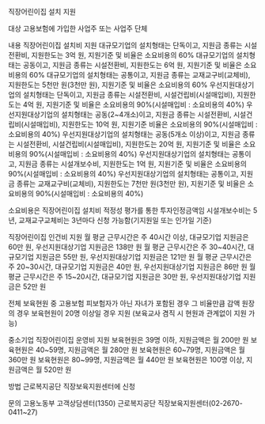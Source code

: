 직장어린이집 설치 지원

대상
 고용보험에 가입한 사업주 또는 사업주 단체

내용
 직장어린이집 설치비 지원
 대규모기업의 설치형태는 단독이고, 지원금 종류는 시설전환비, 지원한도는 3억 원, 지원기준 및 비율은 소요비용의 60%
 대규모기업의 설치형태는 공동이고, 지원금 종류는 시설전환비, 지원한도는 6억 원, 지원기준 및 비율은 소요비용의 60%
 대규모기업의 설치형태는 공통이고, 지원금 종류는 교재교구비(교체비), 지원한도는 5천만 원(3천만 원), 지원기준 및 비율은 소요비용의 60%
 우선지원대상기업의 설치형태는 단독이고, 지원금 종류는 시설전환비, 시설건립비(시설매입비), 지원한도는 4억 원, 지원기준 및 비율은 소요비용의 90%(시설매입비 : 소요비용의 40%)
 우선지원대상기업의 설치형태는 공동(2~4개소)이고, 지원금 종류는 시설전환비, 시설건립비(시설매입비), 지원한도는 10억 원, 지원기준 비율은 소요비용의 90%(시설매입비 : 소요비용의 40%)
 우선지원대상기업의 설치형태는 공동(5개소 이상)이고, 지원금 종류는 시설전환비, 시설건립비(시설매입비), 지원한도는 20억 원, 지원기준 및 비율은 소요비용의 90%(시설매입비 : 소요비용의 40%)
 우선지원대상기업의 설치형태는 공통이고, 지원금 종류는 시설개보수비, 지원한도는 1억 원, 지원기준 및 비율은 소요비용의 90%(시설매입비 : 소요비용의 40%)
 우선지원대상기업의 설치형태는 공통이고, 지원금 종류는 교재교구비(교체비), 지원한도는 7천만 원(3천만 원), 지원기준 및 비율은 소요비용의 90%(시설매입비 : 소요비용의 40%)

 소요비용은 직장어린이집 설치비 적정성 평가를 통한 투자인정금액임
 시설개보수비는 5년, 교재교구교체비는 3년마다 신청 가능함(기지원일 또는 인가일 기준)


 직장어린이집 인건비 지원
 월 평균 근무시간은 주 40시간 이상, 대규모기업 지원금은 60만 원, 우선지원대상기업 지원금은 138만 원
 월 평균 근무시간은 주 30~40시간, 대규모기업 지원금은 55만 원, 우선지원대상기업 지원금은 121만 원
 월 평균 근무시간은 주 20~30시간, 대규모기업 지원금은 40만 원, 우선지원대상기업 지원금은 86만 원
 월 평균 근무시간은 주 15~20시간, 대규모기업 지원금은 30만 원, 우선지원대상기업 지원금은 52만 원

 전체 보육현원 중 고용보험 피보험자가 아닌 자녀가 포함된 경우 그 비율만큼 감액
 원장의 경우 보육현원이 20명 이상일 경우 지원 (보육교사 겸직 시 현원과 관계없이 지원 가능)


 중소기업 직장어린이집 운영비 지원
 보육현원은 39명 이하, 지원금액은 월 200만 원
 보육현원은 40~59명, 지원금액은 월 280만 원
 보육현원은 60~79명, 지원금액은 월 360만 원
 보육현원은 80~99명, 지원금액은 월 440만 원
 보육현원은 100명 이상, 지원금액은 월 520만 원

방법
 근로복지공단 직장보육지원센터에 신청

문의
 고용노동부 고객상담센터(1350)
 근로복지공단 직장보육지원센터(02-2670-0411~27)
